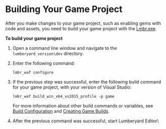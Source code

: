 # Building Your Game Project<a name="building-your-lumberyard-game-project"></a>

After you make changes to your game project, such as enabling gems with code and assets, you need to build your game project with the [Lmbr\.exe](lmbr-exe.md)\.

**To build your game project**

1. Open a command line window and navigate to the `lumberyard_version\dev` directory\.

1. Enter the following command:

   ```
   lmbr_waf configure
   ```

1. If the previous step was successful, enter the following build command for your game project, with your version of Visual Studio:

   ```
   lmbr_waf build_win_x64_vs2015_profile -p game
   ```

   For more information about other build commands or variables, see [Build Configuration](waf-commands.md#build-configuration) and [Creating Game Builds](game-build-intro.md)\.

1. After the previous command was successful, start Lumberyard Editor\
